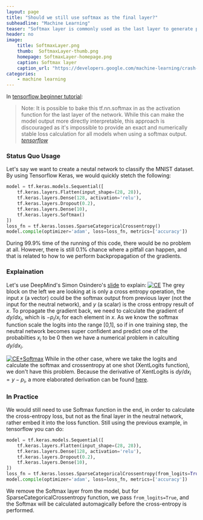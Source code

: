 ```yaml
---
layout: page
title: "Should we still use softmax as the final layer?"
subheadline: "Machine Learning"
teaser: "Softmax layer is commonly used as the last layer to generate probabilities, but it can lead to instability. Why?"
header: no
image:
    title: SoftmaxLayer.png
    thumb:  SoftmaxLayer-thumb.png
    homepage: SoftmaxLayer-homepage.png
    caption: Softmax layer
    caption_url: "https://developers.google.com/machine-learning/crash-course/images/SoftmaxLayer.svg?dcb_=0.482934043191239"
categories:
    - machine learning
---
```


In [tensorflow beginner tutorial][4]:
> <span class="teaser">Note: It is possible to bake this tf.nn.softmax in as the activation function for the last layer of the network. While this can make the model output more directly interpretable, this approach is discouraged as it's impossible to provide an exact and numerically stable loss calculation for all models when using a softmax output. </span><cite>[tensorflow][4]</cite>

### Status Quo Usage
Let's say we want to create a neutal network to classify the MNIST dataset. By using Tensorflow Keras, we would quickly stetch the following:
``` python
model = tf.keras.models.Sequential([
    tf.keras.layers.Flatten(input_shape=(28, 28)),
    tf.keras.layers.Dense(128, activation='relu'),
    tf.keras.layers.Dropout(0.2),
    tf.keras.layers.Dense(10),
    tf.keras.layers.Softmax()
])
loss_fn = tf.keras.losses.SparseCategoricalCrossentropy()
model.compile(optimizer='adam', loss=loss_fn, metrics=['accuracy'])
```
During 99.9% time of the running of this code, there would be no problem at all. However, there is
still 0.1% chance where a pitfall can happen, and that is related to how to we perform backpropagation of the gradients.

### Explaination

Let's use DeepMind's Simon Osindero's [slide][1] to explain:
[![CE][2]][2]
The grey block on the left we are looking at is only a cross entropy operation, the input $x$ (a vector) could be the softmax output from previous layer (not the input for the neutral network), and $y$ (a scalar) is the cross entropy result of $x$. To propagate the gradient back, we need to calculate the gradient of $dy/dx_i$, which is $-p_i/x_i$ for each element in $x$. 
As we know the softmax function scale the logits into the range [0,1], so if in one training step, the neutral network becomes super confident and predict one of the probabilties $x_i$ to be 0 then we have a numerical problem in calculting $dy/dx_i$.

[![CE+Softmax][5]][5]
While in the other case, where we take the logits and calculate the softmax and crossentropy at one shot (XentLogits function), we don't have this problem. Because the derivative of XentLogits is $dy/dx_i = y - p_i$, a more elaborated derivation can be found [here][3].

### In Practice
We would still need to use Softmax function in the end, in order to calculate the cross-entropy loss, 
but not as the final layer in the neutral network, rather embed it into the loss function. 
Still using the previous example, in tensorflow you can do:
``` python
model = tf.keras.models.Sequential([
    tf.keras.layers.Flatten(input_shape=(28, 28)),
    tf.keras.layers.Dense(128, activation='relu'),
    tf.keras.layers.Dropout(0.2),
    tf.keras.layers.Dense(10),
])
loss_fn = tf.keras.losses.SparseCategoricalCrossentropy(from_logits=True)
model.compile(optimizer='adam', loss=loss_fn, metrics=['accuracy'])
```
We remove the Softmax layer from the model, but for SparseCategoricalCrossentropy function, we pass `from_logits=True`, and the Softmax will be
calculated automagically before the cross-entropy is performed.

[1]: https://docs.google.com/presentation/d/e/2PACX-1vQwrivdqqBR8teLQ7prKtiDyMLSqgGBzTxfQ6BKXPVvpFpLRUQOmqTm57LEMIy3IIK14RTLcBcT-PCO/pub?start=false&loop=false&delayms=60000&slide=id.g1a727d4a2c_0_814
[2]: https://i.stack.imgur.com/lV7Ty.jpg
[3]: http://machinelearningmechanic.com/deep_learning/2019/09/04/cross-entropy-loss-derivative.html
[4]: https://www.tensorflow.org/tutorials/quickstart/beginner
[5]: https://i.stack.imgur.com/uGw1c.jpg

